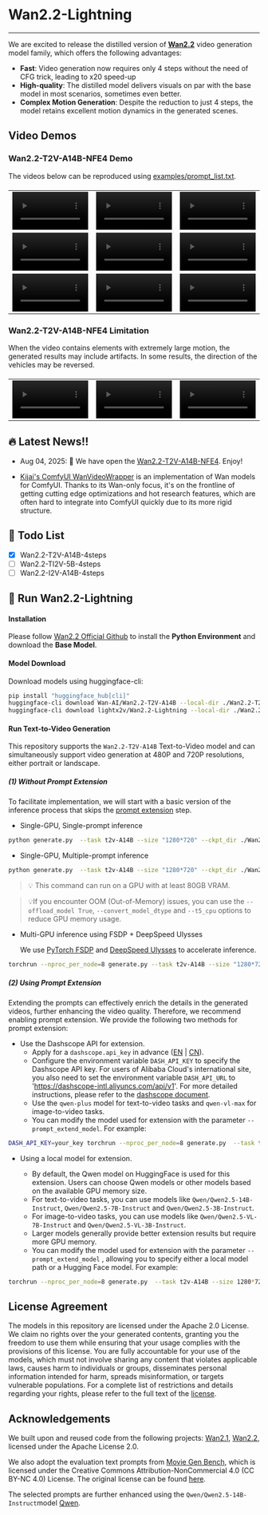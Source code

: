 # Wan2.2-Lightning


-----

<!-- [**Wan2.2-Lightning: Distill Wan2.2 Family into 4 Steps**] <be> -->


We are excited to release the distilled version of <a href="https://wan.video"><b>Wan2.2</b></a> video generation model family, which offers the following advantages:
- **Fast**: Video generation now requires only 4 steps without the need of CFG trick, leading to x20 speed-up
- **High-quality**: The distilled model delivers visuals on par with the base model in most scenarios, sometimes even better.
- **Complex Motion Generation**: Despite the reduction to just 4 steps, the model retains excellent motion dynamics in the generated scenes.


## Video Demos
### Wan2.2-T2V-A14B-NFE4 Demo

The videos below can be reproduced using [examples/prompt_list.txt](examples/prompt_list.txt).

<table border="0" style="width: 100%; text-align: left; margin-top: 20px;">
  <tr>
      <td>
          <video src="https://github.com/user-attachments/assets/ae791fbb-ef4a-4f72-989a-2ac862883201" width="100%" controls loop></video>
      </td>
      <td>
          <video src="https://github.com/user-attachments/assets/f8083a50-25a0-42a8-9cd1-635f99588b19" width="100%" controls loop></video>
      </td>
       <td>
          <video src="https://github.com/user-attachments/assets/5f15826b-b07b-49a2-a522-f2caea0adc60" width="100%" controls loop></video>
     </td>
  </tr>
  <tr>
      <td>
          <video src="https://github.com/user-attachments/assets/9e48c7c2-f1a1-4d94-ade0-11e1aa913cb7" width="100%" controls loop></video>
      </td>
      <td>
          <video src="https://github.com/user-attachments/assets/45ae83df-af1e-4506-b00e-7d413a0dfa51" width="100%" controls loop></video>
      </td>
       <td>
          <video src="https://github.com/user-attachments/assets/554dd476-d9c1-49df-b6e1-d129113cb2be" width="100%" controls loop></video>
     </td>
  </tr>
  <tr>
      <td>
          <video src="https://github.com/user-attachments/assets/f22b8c0f-9e40-418d-8cd5-153da3678093" width="100%" controls loop></video>
      </td>
      <td>
          <video src="https://github.com/user-attachments/assets/2fc03af0-7c76-48e5-ab12-fc222164ec64" width="100%" controls loop></video>
      </td>
       <td>
          <video src="https://github.com/user-attachments/assets/a8d07ae6-f037-4518-9b13-4a6702a3e0ae" width="100%" controls loop></video>
     </td>
  </tr>
</table>

### Wan2.2-T2V-A14B-NFE4 Limitation

When the video contains elements with extremely large motion, the generated results may include artifacts.
In some results, the direction of the vehicles may be reversed.

<table border="0" style="width: 100%; text-align: left; margin-top: 20px;">
  <tr>
      <td>
          <video src="https://github.com/user-attachments/assets/db8f4240-7feb-4b95-8851-c52220ece9dc" width="100%" controls loop></video>
      </td>
      <td>
          <video src="https://github.com/user-attachments/assets/43820463-22e0-41aa-a446-e0f130ef80d0" width="100%" controls loop></video>
      </td>
       <td>
          <video src="https://github.com/user-attachments/assets/8a0580eb-2b35-4548-abcb-45fc0df12ff0" width="100%" controls loop></video>
     </td>
  </tr>
</table>

## 🔥 Latest News!!

* Aug 04, 2025: 👋 We have open the  [Wan2.2-T2V-A14B-NFE4](https://hf-mirror.com/lightx2v/Wan2.2-Lightning). Enjoy!
- [Kijai's ComfyUI WanVideoWrapper](https://github.com/kijai/ComfyUI-WanVideoWrapper) is an implementation of Wan models for ComfyUI. Thanks to its Wan-only focus, it's on the frontline of getting cutting edge optimizations and hot research features, which are often hard to integrate into ComfyUI quickly due to its more rigid structure.


## 📑 Todo List
- [x] Wan2.2-T2V-A14B-4steps
- [ ] Wan2.2-TI2V-5B-4steps
- [ ] Wan2.2-I2V-A14B-4steps

## 🚀 Run Wan2.2-Lightning

#### Installation

Please follow [Wan2.2 Official Github](https://github.com/Wan-Video/Wan2.2/) to install the **Python Environment** and download the **Base Model**.

#### Model Download

Download models using huggingface-cli:
``` sh
pip install "huggingface_hub[cli]"
huggingface-cli download Wan-AI/Wan2.2-T2V-A14B --local-dir ./Wan2.2-T2V-A14B
huggingface-cli download lightx2v/Wan2.2-Lightning --local-dir ./Wan2.2-Lightning
```

#### Run Text-to-Video Generation

This repository supports the `Wan2.2-T2V-A14B` Text-to-Video model and can simultaneously support video generation at 480P and 720P resolutions, either portrait or landscape.


##### (1) Without Prompt Extension

To facilitate implementation, we will start with a basic version of the inference process that skips the [prompt extension](#2-using-prompt-extention) step.

- Single-GPU, Single-prompt inference

``` sh
python generate.py  --task t2v-A14B --size "1280*720" --ckpt_dir ./Wan2.2-T2V-A14B --lora_dir ./Wan2.2-Lightning/Wan2.2-T2V-A14B-4steps-lora-rank64-Seko-V1 --offload_model True --base_seed 42 --prompt "Two anthropomorphic cats in comfy boxing gear and bright gloves fight intensely on a spotlighted stage."
```

- Single-GPU, Multiple-prompt inference
``` sh
python generate.py  --task t2v-A14B --size "1280*720" --ckpt_dir ./Wan2.2-T2V-A14B --lora_dir ./Wan2.2-Lightning/Wan2.2-T2V-A14B-4steps-lora-rank64-Seko-V1 --offload_model True --base_seed 42 --prompt_file examples/prompt_list.txt
```

> 💡 This command can run on a GPU with at least 80GB VRAM.

> 💡If you encounter OOM (Out-of-Memory) issues, you can use the `--offload_model True`, `--convert_model_dtype` and `--t5_cpu` options to reduce GPU memory usage.


- Multi-GPU inference using FSDP + DeepSpeed Ulysses

  We use [PyTorch FSDP](https://docs.pytorch.org/docs/stable/fsdp.html) and [DeepSpeed Ulysses](https://arxiv.org/abs/2309.14509) to accelerate inference.


``` sh
torchrun --nproc_per_node=8 generate.py --task t2v-A14B --size "1280*720" --ckpt_dir ./Wan2.2-T2V-A14B --lora_dir ./Wan2.2-Lightning/Wan2.2-T2V-A14B-4steps-lora-rank64-Seko-V1 --dit_fsdp --t5_fsdp --ulysses_size 8 --base_seed 42 --prompt_file examples/prompt_list.txt
```


##### (2) Using Prompt Extension

Extending the prompts can effectively enrich the details in the generated videos, further enhancing the video quality. Therefore, we recommend enabling prompt extension. We provide the following two methods for prompt extension:

- Use the Dashscope API for extension.
  - Apply for a `dashscope.api_key` in advance ([EN](https://www.alibabacloud.com/help/en/model-studio/getting-started/first-api-call-to-qwen) | [CN](https://help.aliyun.com/zh/model-studio/getting-started/first-api-call-to-qwen)).
  - Configure the environment variable `DASH_API_KEY` to specify the Dashscope API key. For users of Alibaba Cloud's international site, you also need to set the environment variable `DASH_API_URL` to 'https://dashscope-intl.aliyuncs.com/api/v1'. For more detailed instructions, please refer to the [dashscope document](https://www.alibabacloud.com/help/en/model-studio/developer-reference/use-qwen-by-calling-api?spm=a2c63.p38356.0.i1).
  - Use the `qwen-plus` model for text-to-video tasks and `qwen-vl-max` for image-to-video tasks.
  - You can modify the model used for extension with the parameter `--prompt_extend_model`. For example:
```sh
DASH_API_KEY=your_key torchrun --nproc_per_node=8 generate.py  --task t2v-A14B --size 1280*720 --ckpt_dir ./Wan2.2-T2V-A14B --lora_dir ./Wan2.2-Lightning/Wan2.2-T2V-A14B-4steps-lora-rank64-Seko-V1 --dit_fsdp --t5_fsdp --ulysses_size 8 --prompt "Two anthropomorphic cats in comfy boxing gear and bright gloves fight intensely on a spotlighted stage" --use_prompt_extend --prompt_extend_method 'dashscope' --prompt_extend_target_lang 'zh'
```

- Using a local model for extension.

  - By default, the Qwen model on HuggingFace is used for this extension. Users can choose Qwen models or other models based on the available GPU memory size.
  - For text-to-video tasks, you can use models like `Qwen/Qwen2.5-14B-Instruct`, `Qwen/Qwen2.5-7B-Instruct` and `Qwen/Qwen2.5-3B-Instruct`.
  - For image-to-video tasks, you can use models like `Qwen/Qwen2.5-VL-7B-Instruct` and `Qwen/Qwen2.5-VL-3B-Instruct`.
  - Larger models generally provide better extension results but require more GPU memory.
  - You can modify the model used for extension with the parameter `--prompt_extend_model` , allowing you to specify either a local model path or a Hugging Face model. For example:

``` sh
torchrun --nproc_per_node=8 generate.py  --task t2v-A14B --size 1280*720 --ckpt_dir ./Wan2.2-T2V-A14B --lora_dir ./Wan2.2-Lightning/Wan2.2-T2V-A14B-4steps-lora-rank64-Seko-V1 --dit_fsdp --t5_fsdp --ulysses_size 8 --prompt "Two anthropomorphic cats in comfy boxing gear and bright gloves fight intensely on a spotlighted stage" --use_prompt_extend --prompt_extend_method 'local_qwen' --prompt_extend_target_lang 'zh'
```

<!-- 
#### Run Image-to-Video Generation

This repository supports the `Wan2.2-I2V-A14B` Image-to-Video model and can simultaneously support video generation at 480P and 720P resolutions.


- Single-GPU inference
```sh
python generate.py --task i2v-A14B --size 1280*720 --ckpt_dir ./Wan2.2-I2V-A14B --offload_model True --convert_model_dtype --image examples/i2v_input.JPG --prompt "Summer beach vacation style, a white cat wearing sunglasses sits on a surfboard. The fluffy-furred feline gazes directly at the camera with a relaxed expression. Blurred beach scenery forms the background featuring crystal-clear waters, distant green hills, and a blue sky dotted with white clouds. The cat assumes a naturally relaxed posture, as if savoring the sea breeze and warm sunlight. A close-up shot highlights the feline's intricate details and the refreshing atmosphere of the seaside."
```

> This command can run on a GPU with at least 80GB VRAM.

> 💡For the Image-to-Video task, the `size` parameter represents the area of the generated video, with the aspect ratio following that of the original input image.


- Multi-GPU inference using FSDP + DeepSpeed Ulysses

```sh
torchrun --nproc_per_node=8 generate.py --task i2v-A14B --size 1280*720 --ckpt_dir ./Wan2.2-I2V-A14B --image examples/i2v_input.JPG --dit_fsdp --t5_fsdp --ulysses_size 8 --prompt "Summer beach vacation style, a white cat wearing sunglasses sits on a surfboard. The fluffy-furred feline gazes directly at the camera with a relaxed expression. Blurred beach scenery forms the background featuring crystal-clear waters, distant green hills, and a blue sky dotted with white clouds. The cat assumes a naturally relaxed posture, as if savoring the sea breeze and warm sunlight. A close-up shot highlights the feline's intricate details and the refreshing atmosphere of the seaside."
```

- Image-to-Video Generation without prompt

```sh
DASH_API_KEY=your_key torchrun --nproc_per_node=8 generate.py --task i2v-A14B --size 1280*720 --ckpt_dir ./Wan2.2-I2V-A14B --prompt '' --image examples/i2v_input.JPG --dit_fsdp --t5_fsdp --ulysses_size 8 --use_prompt_extend --prompt_extend_method 'dashscope'
```

> 💡The model can generate videos solely from the input image. You can use prompt extension to generate prompt from the image.

> The process of prompt extension can be referenced [here](#2-using-prompt-extention).

#### Run Text-Image-to-Video Generation

This repository supports the `Wan2.2-TI2V-5B` Text-Image-to-Video model and can support video generation at 720P resolutions.


- Single-GPU Text-to-Video inference
```sh
python generate.py --task ti2v-5B --size 1280*704 --ckpt_dir ./Wan2.2-TI2V-5B --offload_model True --convert_model_dtype --t5_cpu --prompt "Two anthropomorphic cats in comfy boxing gear and bright gloves fight intensely on a spotlighted stage"
```

> 💡Unlike other tasks, the 720P resolution of the Text-Image-to-Video task is `1280*704` or `704*1280`.

> This command can run on a GPU with at least 24GB VRAM (e.g, RTX 4090 GPU).

> 💡If you are running on a GPU with at least 80GB VRAM, you can remove the `--offload_model True`, `--convert_model_dtype` and `--t5_cpu` options to speed up execution.


- Single-GPU Image-to-Video inference
```sh
python generate.py --task ti2v-5B --size 1280*704 --ckpt_dir ./Wan2.2-TI2V-5B --offload_model True --convert_model_dtype --t5_cpu --image examples/i2v_input.JPG --prompt "Summer beach vacation style, a white cat wearing sunglasses sits on a surfboard. The fluffy-furred feline gazes directly at the camera with a relaxed expression. Blurred beach scenery forms the background featuring crystal-clear waters, distant green hills, and a blue sky dotted with white clouds. The cat assumes a naturally relaxed posture, as if savoring the sea breeze and warm sunlight. A close-up shot highlights the feline's intricate details and the refreshing atmosphere of the seaside."
```

> 💡If the image parameter is configured, it is an Image-to-Video generation; otherwise, it defaults to a Text-to-Video generation.

> 💡Similar to Image-to-Video, the `size` parameter represents the area of the generated video, with the aspect ratio following that of the original input image.


- Multi-GPU inference using FSDP + DeepSpeed Ulysses

```sh
torchrun --nproc_per_node=8 generate.py --task ti2v-5B --size 1280*704 --ckpt_dir ./Wan2.2-TI2V-5B --dit_fsdp --t5_fsdp --ulysses_size 8 --image examples/i2v_input.JPG --prompt "Summer beach vacation style, a white cat wearing sunglasses sits on a surfboard. The fluffy-furred feline gazes directly at the camera with a relaxed expression. Blurred beach scenery forms the background featuring crystal-clear waters, distant green hills, and a blue sky dotted with white clouds. The cat assumes a naturally relaxed posture, as if savoring the sea breeze and warm sunlight. A close-up shot highlights the feline's intricate details and the refreshing atmosphere of the seaside."
```

> The process of prompt extension can be referenced [here](#2-using-prompt-extention). -->



## License Agreement
The models in this repository are licensed under the Apache 2.0 License. We claim no rights over the your generated contents, granting you the freedom to use them while ensuring that your usage complies with the provisions of this license. You are fully accountable for your use of the models, which must not involve sharing any content that violates applicable laws, causes harm to individuals or groups, disseminates personal information intended for harm, spreads misinformation, or targets vulnerable populations. For a complete list of restrictions and details regarding your rights, please refer to the full text of the [license](LICENSE.txt).


## Acknowledgements

We built upon and reused code from the following projects: [Wan2.1](https://github.com/Wan-Video/Wan2.1), [Wan2.2](https://github.com/Wan-Video/Wan2.2), licensed under the Apache License 2.0. 

We also adopt the evaluation text prompts from [Movie Gen Bench](https://github.com/facebookresearch/MovieGenBench), which is licensed under the Creative Commons Attribution-NonCommercial 4.0 (CC BY-NC 4.0) License. The original license can be found [here](https://github.com/facebookresearch/MovieGenBench/blob/main/LICENSE).

The selected prompts are further enhanced using the `Qwen/Qwen2.5-14B-Instruct`model [Qwen](https://huggingface.co/Qwen).

